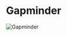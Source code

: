 # Gapminder

![Gapminder](https://github.com/r0mymendez/R/blob/master/DatosDeMiercoles/20190410/plot.jpg)
